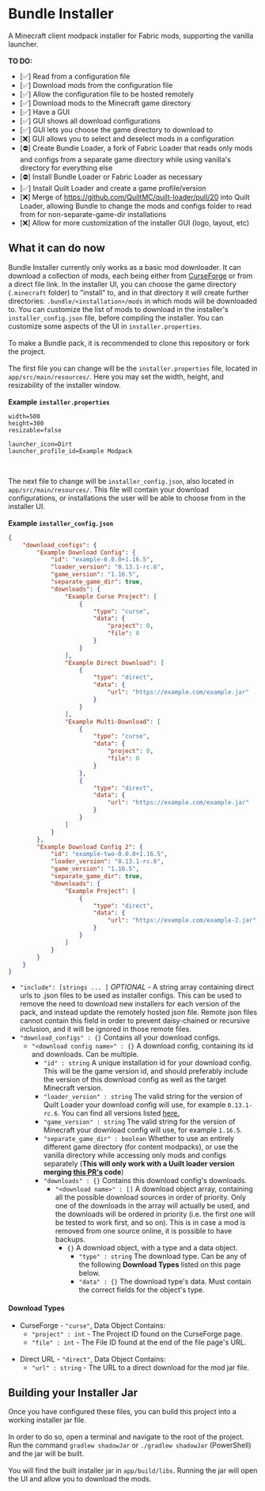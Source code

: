 # Bundle Installer
A Minecraft client modpack installer for Fabric mods, supporting the vanilla launcher. <br/>
<br/>
**TO DO:**
- [✅] Read from a configuration file
- [✅] Download mods from the configuration file
- [✅] Allow the configuration file to be hosted remotely
- [✅] Download mods to the Minecraft game directory
- [✅] Have a GUI
- [✅] GUI shows all download configurations
- [✅] GUI lets you choose the game directory to download to
- [❌] GUI allows you to select and deselect mods in a configuration
- [⛔] Create Bundle Loader, a fork of Fabric Loader that reads only mods and configs from a separate game directory while using vanilla's directory for everything else
- [⛔] Install Bundle Loader or Fabric Loader as necessary
- [✅] Install Quilt Loader and create a game profile/version
- [❌] Merge of https://github.com/QuiltMC/quilt-loader/pull/20 into Quilt Loader, allowing Bundle to change the mods and configs folder to read from for non-separate-game-dir installations
- [❌] Allow for more customization of the installer GUI (logo, layout, etc)

## What it can do now
Bundle Installer currently only works as a basic mod downloader. It can download a collection of mods, each being either from [CurseForge](https://www.curseforge.com/) or from a direct file link. In the installer UI, you can choose the game directory (`.minecraft` folder) to "install" to, and in that directory it will create further directories: `.bundle/<installation>/mods` in which mods will be downloaded to. You can customize the list of mods to download in the installer's `installer_config.json` file, before compiling the installer. You can customize some aspects of the UI in `installer.properties`. <br/>
<br/>
To make a Bundle pack, it is recommended to clone this repository or fork the project. <br/>
<br/>
The first file you can change will be the `installer.properties` file, located in `app/src/main/resources/`. Here you may set the width, height, and resizability of the installer window. <br/>
<br/>
**Example `installer.properties`**
```properties
width=500
height=300
resizable=false

launcher_icon=Dirt
launcher_profile_id=Example Modpack
```
<br/>

The next file to change will be `installer_config.json`, also located in `app/src/main/resources/`. This file will contain your download configurations, or installations the user will be able to choose from in the installer UI. <br/>
<br/>
**Example `installer_config.json`**
```json
{
    "download_configs": {
        "Example Download Config": {
            "id": "example-0.0.0+1.16.5",
            "loader_version": "0.13.1-rc.6",
            "game_version": "1.16.5",
            "separate_game_dir": true,
            "downloads": {
                "Example Curse Project": [
                    {
                        "type": "curse",
                        "data": {
                            "project": 0,
                            "file": 0
                        }
                    }
                ],
                "Example Direct Download": [
                    {
                        "type": "direct",
                        "data": {
                            "url": "https://example.com/example.jar"
                        }
                    }
                ],
                "Example Multi-Download": [
                    {
                        "type": "curse",
                        "data": {
                            "project": 0,
                            "file": 0
                        }
                    },
                    {
                        "type": "direct",
                        "data": {
                            "url": "https://example.com/example.jar"
                        }
                    }
                ]
            }
        },
        "Example Download Config 2": {
            "id": "example-two-0.0.0+1.16.5",
            "loader_version": "0.13.1-rc.6",
            "game_version": "1.16.5",
            "separate_game_dir": true,
            "downloads": {
                "Example Project": [
                    {
                        "type": "direct",
                        "data": {
                            "url": "https://example.com/example-2.jar"
                        } 
                    }
                ]
            }
        }
    }
}
```
- `"include": [strings ... ]` _OPTIONAL_ - A string array containing direct urls to .json files to be used as installer configs. This can be used to remove the need to download new installers for each version of the pack, and instead update the remotely hosted json file. Remote json files cannot contain this field in order to prevent daisy-chained or recursive inclusion, and it will be ignored in those remote files.
- `"download_configs" : {}` Contains all your download configs.
    - `"<download config name>" : {}` A download config, containing its id and downloads. Can be multiple.
       - `"id" : string` A unique installation id for your download config. This will be the game version id, and should preferably include the version of this download config as well as the target Minecraft version. <br/>
       - `"loader_version" : string` The valid string for the version of Quilt Loader your download config will use, for example `0.13.1-rc.6`. You can find all versions listed [here.](https://meta.quiltmc.org/v3/versions/loader) <br/>
       - `"game_version" : string` The valid string for the version of Minecraft your download config will use, for example `1.16.5`. <br/>
       - `"separate_game_dir" : boolean` Whether to use an entirely different game directory (for content modpacks), or use the vanilla directory while accessing only mods and configs separately (**This will only work with a Uuilt loader version merging [this PR's](https://github.com/QuiltMC/quilt-loader/pull/20) code**) <br/>
       - `"downloads" : {}` Contains this download config's downloads. <br/>
           - `"<download name>" : []` A download object array, containing all the possible download sources in order of priority. Only one of the downloads in the array will actually be used, and the downloads will be ordered in priority (i.e. the first one will be tested to work first, and so on). This is in case a mod is removed from one source online, it is possible to have backups.
               - `{}` A download object, with a type and a data object.
                   - `"type" : string` The download type. Can be any of the following **Download Types** listed on this page below.
                   - `"data" : {}` The download type's data. Must contain the correct fields for the object's type.
                   
#### Download Types
- CurseForge - `"curse"`, Data Object Contains:
    - `"project" : int` - The Project ID found on the CurseForge page.
    - `"file" : int` - The File ID found at the end of the file page's URL.
<br/><br/>
- Direct URL - `"direct"`, Data Object Contains:
    - `"url" : string` - The URL to a direct download for the mod jar file.
    
    
## Building your Installer Jar

Once you have configured these files, you can build this project into a working installer jar file. <br/>
<br/>
In order to do so, open a terminal and navigate to the root of the project. Run the command `gradlew shadowJar` or `./gradlew shadowJar` (PowerShell) and the jar will be built. <br/>
<br/>
You will find the built installer jar in `app/build/libs`. Running the jar will open the UI and allow you to download the mods.
                

 